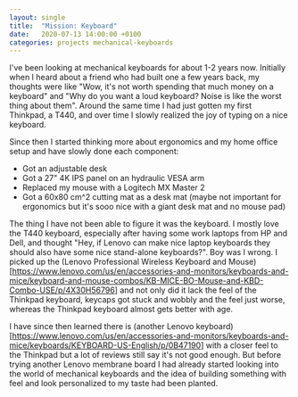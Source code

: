 ```yaml
---
layout: single
title:  "Mission: Keyboard"
date:   2020-07-13 14:00:00 +0100
categories: projects mechanical-keyboards
---
```


I've been looking at mechanical keyboards for about 1-2 years now. Initially when I heard about a friend who had built one a few years back, my thoughts were like "Wow, it's not worth spending that much money on a keyboard" and "Why do you want a loud keyboard? Noise is like the worst thing about them". Around the same time I had just gotten my first Thinkpad, a T440, and over time I slowly realized the joy of typing on a nice keyboard. 

Since then I started thinking more about ergonomics and my home office setup and have slowly done each component:
 - Got an adjustable desk
 - Got a 27" 4K IPS panel on an hydraulic VESA arm
 - Replaced my mouse with a Logitech MX Master 2
 - Got a 60x80 cm^2 cutting mat as a desk mat (maybe not important for ergonomics but it's sooo nice with a giant desk mat and no mouse pad)

 The thing I have not been able to figure it was the keyboard. I mostly love the T440 keyboard, especially after having some work laptops from HP and Dell, and thought "Hey, if Lenovo can make nice laptop keyboards they should also have some nice stand-alone keyboards?". Boy was I wrong. I picked up the (Lenovo Professional Wireless Keyboard and Mouse)[https://www.lenovo.com/us/en/accessories-and-monitors/keyboards-and-mice/keyboard-and-mouse-combos/KB-MICE-BO-Mouse-and-KBD-Combo-USE/p/4X30H56796] and not only did it lack the feel of the Thinkpad keyboard, keycaps got stuck and wobbly and the feel just worse, whereas the Thinkpad keyboard almost gets better with age.

I have since then learned there is (another Lenovo keyboard)[https://www.lenovo.com/us/en/accessories-and-monitors/keyboards-and-mice/keyboards/KEYBOARD-US-English/p/0B47190] with a closer feel to the Thinkpad but a lot of reviews still say it's not good enough. But before trying another Lenovo membrane board I had already started looking into the world of mechanical keyboards and the idea of building something with feel and look personalized to my taste had been planted.


  